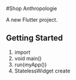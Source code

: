 #Shop Anthropologie

A new Flutter project.

## Getting Started

1) import
2) void main()
3) run(myApp())
4) StatelessWidget create

